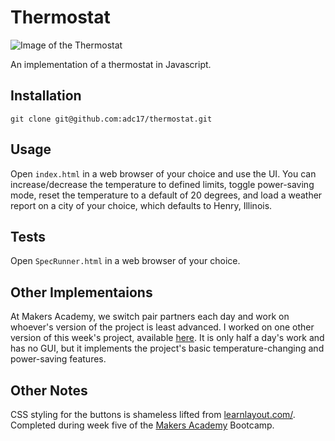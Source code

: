# Thermostat

![Image of the Thermostat](https://www.dropbox.com/s/bkat92cvjhddq3z/thermostat.png/)

An implementation of a thermostat in Javascript. 

## Installation

`git clone git@github.com:adc17/thermostat.git`

## Usage

Open `index.html` in a web browser of your choice and use the UI. You can increase/decrease the temperature to defined limits, toggle power-saving mode, reset the temperature to a default of 20 degrees, and load a weather report on a city of your choice, which defaults to Henry, Illinois.

## Tests

Open `SpecRunner.html` in a web browser of your choice.

## Other Implementaions

At Makers Academy, we switch pair partners each day and work on whoever's version of the project is least advanced. I worked on one other version of this week's project, available [here](https://github.com/BenNoonan1991/thermostat). It is only half a day's work and has no GUI, but it implements the project's basic temperature-changing and power-saving features.

## Other Notes

CSS styling for the buttons is shameless lifted from [learnlayout.com/](http://learnlayout.com/).<br>
Completed during week five of the [Makers Academy](http://www.makersacademy.com) Bootcamp.
